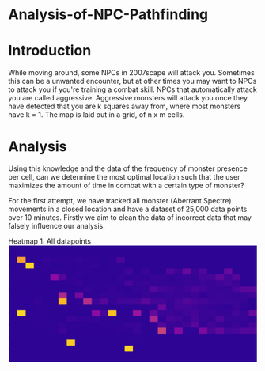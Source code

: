 # Analysis-of-NPC-Pathfinding

# Introduction
While moving around, some NPCs in 2007scape will attack you. Sometimes this can be a unwanted encounter, but at other times you may want to NPCs to attack you if you're training a combat skill. NPCs that automatically attack you are called aggressive. Aggressive monsters will attack you once they have detected that you are k squares away from, where most monsters have k = 1. The map is laid out in a grid, of n x m cells.

# Analysis
Using this knowledge and the data of the frequency of monster presence per cell, can we determine the most optimal location such that the user maximizes the amount of time in combat with a certain type of monster?

For the first attempt, we have tracked all monster (Aberrant Spectre) movements in a closed location and have a dataset of 25,000 data points over 10 minutes. Firstly we aim to clean the data of incorrect data that may falsely influence our analysis.

Heatmap 1: All datapoints
![Screenshot](all_data.png)
